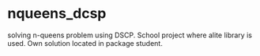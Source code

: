 # nqueens_dcsp
solving n-queens problem using DSCP.
School project where alite library is used.
Own solution located in package student.
